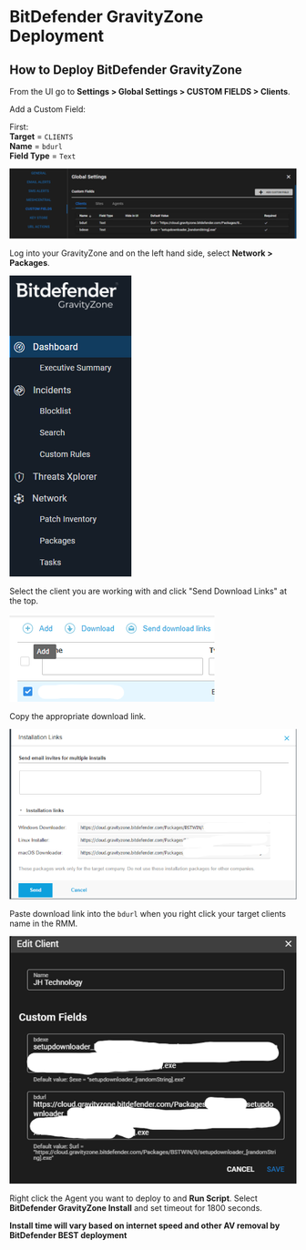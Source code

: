 # BitDefender GravityZone Deployment

## How to Deploy BitDefender GravityZone

From the UI go to **Settings > Global Settings > CUSTOM FIELDS > Clients**.

Add a Custom Field:</br>

First: </br>
**Target** = `CLIENTS`</br>
**Name** = `bdurl`</br>
**Field Type** = `Text`</br>

![Service Name](images/3rdparty_bdg_RmmCustField.png)

Log into your GravityZone and on the left hand side, select **Network > Packages**.

![Service Name](images/3rdparty_bdg_Packages.png)

Select the client you are working with and click "Send Download Links" at the top. </br>

![Service Name](images/3rdparty_bdg_DownloadLink.png)

Copy the appropriate download link.

![Service Name](images/3rdparty_bdg_LinkCopy.png)

Paste download link into the `bdurl` when you right click your target clients name in the RMM.

![Service Name](images/3rdparty_bdg_CustFieldLink.png)

Right click the Agent you want to deploy to and **Run Script**. Select **BitDefender GravityZone Install** and set timeout for 1800 seconds.

**Install time will vary based on internet speed and other AV removal by BitDefender BEST deployment**
